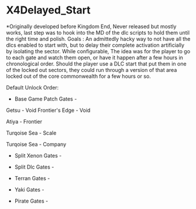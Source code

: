 # X4Delayed_Start
*Originally developed before Kingdom End, Never released but mostly works, last step was to hook into the MD of the dlc scripts to hold them until the right time and polish.
Goals : 
  An admittedly hacky way to not have all the dlcs enabled to start with, but to delay their complete activation artificially by isolating the sector.
  While configurable, The idea was for the player to go to each gate and watch them open, or have it happen after a few hours in chronological order. 
  Should the player use a DLC start that put them in one of the locked out sectors, they could run through a version of that area locked out of the core commonwealth for a few hours or so.

Default Unlock Order:
  - Base Game Patch Gates -
    
  Getsu - Void
  Frontier's Edge - Void
  
  Atiya - Frontier
  
  Turqoise Sea - Scale
  
  Turqoise Sea - Company
  

  - Split Xenon Gates -
  - Split Dlc Gates -

  - Terran Gates -
  - Yaki Gates -
  - Pirate Gates -
